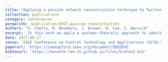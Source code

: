 ```yaml
---
title: "Applying a passive network reconstruction technique to Twitter data in order to identify trend setters"
collection: publications
category: conferences
permalink: /publication/2017-passive-reconstruction
authors: "V. Chetty, N. Woodbury, J. Brewer, K. Lee, S. Warnick"
excerpt: 'In this work we apply a systems-theoretic approach to identifying trend setters on Twitter. A network reconstruction algorithm was applied to Twitter data to determine causal relationships among topics discussed by popular Twitter users.'
date: 2017-08-27
venue: 'IEEE Conference on Control Technology and Applications (CCTA)'
paperurl: 'https://ieeexplore.ieee.org/document/8062645'
bibtexurl: 'https://kenneth-lee-ch.github.io/files/bibtex5.bib'
---
```

